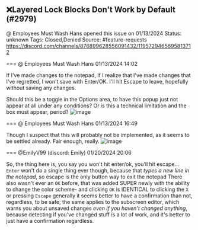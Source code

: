 ## ❌Layered Lock Blocks Don't Work by Default (#2979)
@ Employees Must Wash Hans opened this issue on 01/13/2024
Status: unknown
Tags: Closed,Denied
Source: #feature-requests https://discord.com/channels/876899628556091432/1195729465695813712


=== @ Employees Must Wash Hans 01/13/2024 14:02

If I've made changes to the notepad, If I realize that I've made changes that I've regretted, I won't save with Enter/OK.  I'll hit Escape to leave, hopefully without saving any changes.  

Should this be a toggle in the Options area, to have this popup just not appear at all under any conditions?  Or is this a technical limitation and the box must appear, period?
![image](https://cdn.discordapp.com/attachments/1195729465695813712/1195729465955844126/image.png?ex=65ec6bd8&is=65d9f6d8&hm=56560761dd639ed744597a5c3ebf4e438100708aa3e1e7469465b948ea31b858&)

=== @ Employees Must Wash Hans 01/13/2024 16:49

Though I suspect that this will probably not be implemented, as it seems to be settled already.  Fair enough, really.
![image](https://cdn.discordapp.com/attachments/1195729465695813712/1195771609382916227/image.png?ex=65ec9318&is=65da1e18&hm=112d25edb545e5908838bd1b1e4a480d198824f7d01df097ec0155c827d0dec8&)

=== @EmilyV99 (discord: Emily) 01/20/2024 20:06

So, the thing here is, you say you won't hit enter/ok, you'll hit escape... `Enter` won't do a single thing ever though, because that *types a new line in the notepad*, so escape is the only button way to exit the notepad
There also wasn't ever an `OK` before, that was added SUPER newly with the ability to change the color scheme- and clicking `OK` is IDENTICAL to clicking the `X` or pressing `Escape`
generally it seems better to have a confirmation than not, regardless, to be safe; the same applies to the subscreen editor, which warns you about unsaved changes *even if you haven't changed anything*, because detecting if you've changed stuff is a lot of work, and it's better to just have a confirmation regardless.
